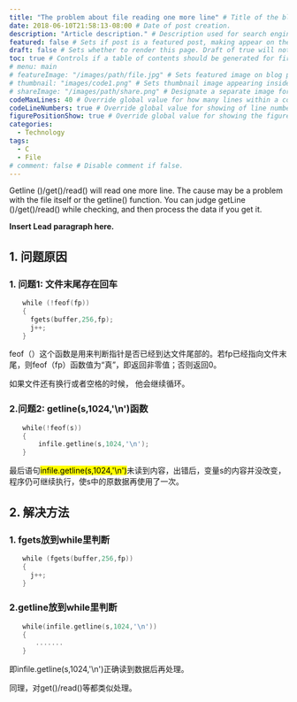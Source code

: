```yaml
---
title: "The problem about file reading one more line" # Title of the blog post.
date: 2018-06-10T21:58:13-08:00 # Date of post creation.
description: "Article description." # Description used for search engine.
featured: false # Sets if post is a featured post, making appear on the home page side bar.
draft: false # Sets whether to render this page. Draft of true will not be rendered.
toc: true # Controls if a table of contents should be generated for first-level links automatically.
# menu: main
# featureImage: "/images/path/file.jpg" # Sets featured image on blog post.
# thumbnail: "images/code1.png" # Sets thumbnail image appearing inside card on homepage.
# shareImage: "/images/path/share.png" # Designate a separate image for social media sharing.
codeMaxLines: 40 # Override global value for how many lines within a code block before auto-collapsing.
codeLineNumbers: true # Override global value for showing of line numbers within code block.
figurePositionShow: true # Override global value for showing the figure label.
categories:
  - Technology
tags:
  - C
  - File
# comment: false # Disable comment if false.
---
```

Getline ()/get()/read() will read one more line. The cause may be a problem with the file itself or the getline() function. You can judge getLine ()/get()/read() while checking, and then process the data if you get it. 
<!--more-->
**Insert Lead paragraph here.**
## 1. 问题原因
### 1. 问题1: 文件末尾存在回车
```c
　　while (!feof(fp))
　　{
　　	fgets(buffer,256,fp);
　　	j++;
　　}
```
feof（）这个函数是用来判断指针是否已经到达文件尾部的。若fp已经指向文件末尾，则feof（fp）函数值为“真”，即返回非零值；否则返回0。

如果文件还有换行或者空格的时候， 他会继续循环。
### 2.问题2: getline(s,1024,'\n')函数
```c
　　while(!feof(s))
　　{
    　　infile.getline(s,1024,'\n');
　　}
```
最后语句<mark>infile.getline(s,1024,'\n')</mark>未读到内容，出错后，变量s的内容并没改变，程序仍可继续执行，使s中的原数据再使用了一次。
## 2. 解决方法
### 1. fgets放到while里判断
```c
　　while (fgets(buffer,256,fp))
　　{
　　	j++;
　　}
```
### 2.getline放到while里判断
```c
　　while(infile.getline(s,1024,'\n'))
　　{
　　　　.......
　　}
```
即infile.getline(s,1024,'\n')正确读到数据后再处理。

同理，对get()/read()等都类似处理。
